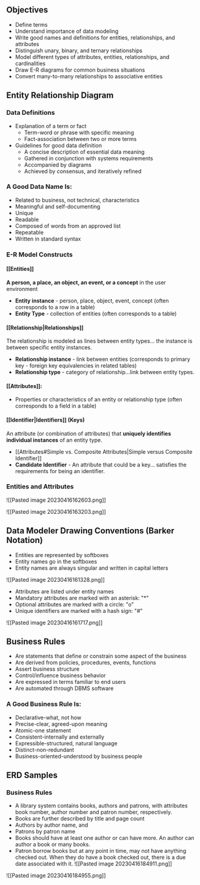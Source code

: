 ## Objectives
- Define terms 
- Understand importance of data modeling 
- Write good names and definitions for entities, relationships, and attributes 
- Distinguish unary, binary, and ternary relationships 
- Model different types of attributes, entities, relationships, and cardinalities 
- Draw E-R diagrams for common business situations 
- Convert many-to-many relationships to associative entities

## Entity Relationship Diagram
### Data Definitions
- Explanation of a term or fact
	- Term-word or phrase with specific meaning
	- Fact-association between two or more terms
- Guidelines for good data definition
	- A concise description of essential data meaning
	- Gathered in conjunction with systems requirements
	- Accompanied by diagrams
	- Achieved by consensus, and iteratively refined
### A Good  Data Name Is:
- Related to business, not technical, characteristics
- Meaningful and self-documenting
- Unique
- Readable
- Composed of words from an approved list
- Repeatable
- Written in standard syntax

### E-R Model Constructs
#### [[Entities]]
**A person, a place, an object, an event, or a concept** in the user environment
- **Entity instance** - person, place, object, event, concept (often corresponds to a row in a table)
- **Entity Type** - collection of entities (often corresponds to a table)
#### [[Relationship|Relationships]]
The relationship is modeled as lines between entity types... the instance is between specific entity instances.
- **Relationship instance** - link between entities (corresponds to primary key - foreign key equivalencies in related tables)
- **Relationship type** - category of relationship...link between entity types.
#### [[Attributes]]:
- Properties or characteristics of an entity or relationship type (often corresponds to a field in a table)

#### [[Identifier|Identifiers]] (Keys)
An attribute (or combination of attributes) that **uniquely identifies individual instances** of an entity type.
- [[Attributes#Simple vs. Composite Attributes|Simple versus Composite Identifier]] 
- **Candidate Identifier** - An attribute that could be a key... satisfies the requirements for being an identifier.

### Entities and Attributes
![[Pasted image 20230416162603.png]]

![[Pasted image 20230416163203.png]]

## Data Modeler Drawing Conventions (Barker Notation)
- Entities are represented by softboxes
- Entity names go in the softboxes
- Entity names are always singular and written in capital letters

![[Pasted image 20230416161328.png]]

- Attributes are listed under entity names
- Mandatory attributes are marked with an asterisk: "\*"
- Optional attributes are marked with a circle: "o"
- Unique identifiers are marked with a hash sign: "#"

![[Pasted image 20230416161717.png]]

## Business Rules
- Are statements that define or constrain some aspect of the business
- Are derived from policies, procedures, events, functions
- Assert business structure
- Control/influence business behavior
- Are expressed in terms familiar to end users
- Are automated through DBMS software

### A Good Business Rule Is:
- Declarative-what, not how
- Precise-clear, agreed-upon meaning
- Atomic-one statement
- Consistent-internally and externally
- Expressible-structured, natural language
- Distinct-non-redundant
- Business-oriented-understood by business people

## ERD Samples
### Business Rules
- A library system contains books, authors and patrons, with attributes book number, author number and patron number, respectively.
- Books are further described by title and page count
- Authors by author name, and 
- Patrons by patron name
- Books should have at least one author or can have more. An author can author a book or many books.
- Patron borrow books but at any point in time, may not have anything checked out. When they do have a book checked out, there is a due date associated with it.
![[Pasted image 20230416184911.png]]

![[Pasted image 20230416184955.png]]


